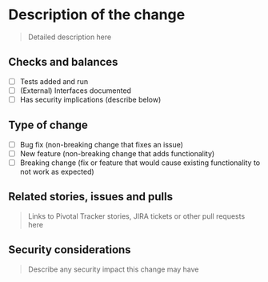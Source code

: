 # Description of the change
> Detailed description here

## Checks and balances
- [ ] Tests added and run
- [ ] (External) Interfaces documented
- [ ] Has security implications (describe below)

## Type of change
- [ ] Bug fix (non-breaking change that fixes an issue)
- [ ] New feature (non-breaking change that adds functionality)
- [ ] Breaking change (fix or feature that would cause existing functionality to not work as expected)

## Related stories, issues and pulls
> Links to Pivotal Tracker stories, JIRA tickets or other pull requests here

## Security considerations
> Describe any security impact this change may have